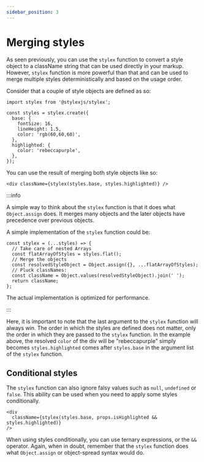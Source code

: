 ```yaml
---
sidebar_position: 3
---
```


# Merging styles

As seen previously, you can use the `stylex` function to convert a style object to a className string that can be used directly in your markup. However, `stylex` function is more powerful than that and can be used to merge multiple styles deterministically and based on the usage order.

Consider that a couple of style objects are defined as so:

```tsx
import stylex from '@stylexjs/stylex';

const styles = stylex.create({
  base: {
    fontSize: 16,
    lineHeight: 1.5,
    color: 'rgb(60,60,60)',
  },
  highlighted: {
    color: 'rebeccapurple',
  },
});
```

You can use the result of merging both style objects like so:

```tsx
<div className={stylex(styles.base, styles.highlighted)} />
```

:::info

A simple way to think about the `stylex` function is that it does what `Object.assign` does. It merges many objects and the later objects have precedence over previous objects.

A simple implementation of the `stylex` function could be:

```tsx
const stylex = (...styles) => {
  // Take care of nested Arrays
  const flatArrayOfStyles = styles.flat();
  // Merge the objects
  const resolvedStyleObject = Object.assign({}, ...flatArrayOfStyles);
  // Pluck classNames:
  const className = Object.values(resolvedStyleObject).join(' ');
  return className;
};
```

The actual implementation is optimized for performance.

:::

Here, it is important to note that the last argument to the `stylex` function will always win. The order in which the styles are defined does not matter, only the order in which they are passed to the `stylex` function. In the example above, the resolved `color` of the div will be "rebeccapurple" simply becomes `styles.highlighted` comes after `styles.base` in the argument list of the `stylex` function.

## Conditional styles

The `stylex` function can also ignore falsy values such as `null`, `undefined` or `false`. This ability can be used when you need to apply some styles conditionally.

```tsx
<div
  className={stylex(styles.base, props.isHighlighted && styles.highlighted)}
/>
```

When using styles conditionally, you can use ternary expressions, or the `&&` operator. Again, when in doubt, remember that the `stylex` function does what `Object.assign` or object-spread syntax would do.
